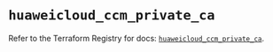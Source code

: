 # `huaweicloud_ccm_private_ca`

Refer to the Terraform Registry for docs: [`huaweicloud_ccm_private_ca`](https://registry.terraform.io/providers/huaweicloud/huaweicloud/1.71.1/docs/resources/ccm_private_ca).
